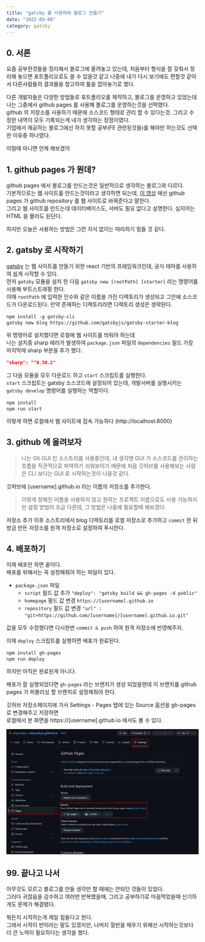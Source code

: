 ```yaml
---
title: "gatsby 를 사용하여 블로그 만들기"
date: "2022-03-08"
category: gatsby
---
```


## 0. 서론
요즘 공부한것들을 정리해서 블로그에 올려놓고 있는데, 처음부터 형식을 잘 갖춰서 정리해 놓으면 포트폴리오로도 쓸 수 있을것 같고 나중에 내가 다시 보기에도 편할것 같아서 다른사람들의 결과물을 참고하여 틀을 잡아놓기로 했다.  

다른 개발자들은 다양한 방법들로 포트폴리오를 제작하고, 블로그를 운영하고 있었는데 나는 그중에서 github pages 를 사용해 블로그를 운영하는것을 선택했다.  
github 의 저장소를 사용하기 때문에 소스코드 형태로 관리 할 수 있다는것. 그리고 수정한 내역이 모두 기록되는게 내가 생각하는 장점이였다.  
기업에서 제공하는 블로그에선 하지 못할 공부(FE 관련된것들)를 해야만 하는것도 선택한 이유중 하나였다.

이럴때 아니면 언제 해보겠어

## 1. github pages 가 뭔데?
github pages 에서 블로그를 만드는것은 일반적으로 생각하는 블로그와 다르다.  
기본적으로는 웹 사이트를 만드는것이라고 생각하면 되는데, [이 영상](https://youtu.be/2MsN8gpT6jY) 에선 github pages 가 github repository 를 웹 사이트로 바꿔준다고 말한다.  
그리고 웹 사이트를 만드는데 데이터베이스도, 서버도 필요 없다고 설명한다. 심지어는 HTML 을 몰라도 된단다.

하지만 오늘은 사용하는 방법은 그런 지식 없이는 따라하기 힘들 것 같다.

## 2. gatsby 로 시작하기
[gatsby](https://github.com/gatsbyjs/gatsby-starter-blog) 는 웹 사이트를 만들기 위한 react 기반의 프레임워크인데, 공식 테마를 사용하여 쉽게 시작할 수 있다.  
먼저 `gatsby` 모듈을 설치 한 다음 `gatsby new [rootPath] [starter]` 라는 명령어를 사용해 부트스트래핑 한다.   
이때 `rootPath` 에 입력한 인수와 같은 이름을 가진 디렉토리가 생성되고 그안에 소스코드가 다운로드된다. 만약 존재하는 디렉토리라면 디렉토리 생성은 생략된다.
```shell
npm install -g gatsby-cli
gatsby new blog https://github.com/gatsbyjs/gatsby-starter-blog
```
위 명령어로 설치했다면 로컬에 웹 사이트를 띄워야 하는데  
나는 설치중 sharp 에러가 발생하여 `package.json` 파일의 `dependencies` 필드 가장 마지막에 sharp 부분을 추가 했다.
```json
"sharp": "^0.30.2" 
```
그 다음 모듈을 모두 다운로드 하고 `start` 스크립트를 실행한다.  
`start` 스크립트는 gatsby 소스코드에 설정되어 있는데, 개발서버를 실행시키는 `gatsby develop` 명령어를 실행하는 역할이다.
```shell
npm install
npm run start
```
이렇게 하면 로컬에서 웹 사이트에 접속 가능하다 (http://localhost:8000)

## 3. github 에 올려보자
> 나는 Git GUI 인 소스트리를 사용중인데, 내 생각엔 GUI 가 소스코드를 관리하는 흐름을 직관적으로 파악하기 쉬워보이기 때문에 처음 깃허브를 사용해보는 사람은 CLI 보다는 GUI 로 시작하는것이 나을것 같다.

깃허브에 [username].github.io 라는 이름의 저장소를 추가한다.  

>이렇게 정해진 이름을 사용하지 않고 원하는 프로젝트 이름으로도 사용 가능하지만 설정 방법이 조금 다른데, 그 방법은 나중에 필요할때 해보겠다.  

저장소 추가 이후 소스트리에서 blog 디렉토리를 로컬 저장소로 추가하고 `commit` 한 뒤 방금 만든 저장소를 원격 저장소로 설정하여 푸시한다.

## 4. 배포하기

이제 배포만 하면 끝이다.  
배포를 위해서는 꼭 설정해줘야 하는 파일이 있다.  

* `package.json` 파일
  * `script` 필드 값 추가 `"deploy": "gatsby build && gh-pages -d public"`
  * `homepage` 필드 값 변경 `https://[username].github.io`  
  * `repository` 필드 값 변경 `"url" : "git+https://github.com/[username]/[username].github.io.git"`

값을 모두 수정했다면 다시한번 `commit & push` 하여 원격 저장소에 반영해주자.

이제 `deploy` 스크립트를 실행하면 배포가 완료된다.

```shell
npm install gh-pages
npm run deploy
```

하지만 아직은 완료된게 아니다.

배포가 잘 실행되었다면 `gh-pages` 라는 브랜치가 생성 되었을텐데 이 브랜치를 github pages 가 퍼블리싱 할 브랜치로 설정해줘야 한다. 

깃허브 저장소페이지에 가서 Settings - Pages 탭에 있는 Source 옵션을 gh-pages 로 변경해주고 저장하면  
로컬에서 본 화면을 https://[username].github.io 에서도 볼 수 있다.

![branch-to-build](./400-branch-to-build.png)

## 99. 끝나고 나서
아무것도 모르고 블로그를 만들 생각만 할 때에는 안되던 것들이 있었다.  
그러다 귀찮음을 감수하고 여러번 반복했을때, 그리고 공부하기로 마음먹었을때 신기하게도 문제가 해결됐다.  

뭐든지 시작하는게 제일 힘들다고 한다.  
그래서 시작이 반이라는 말도 있겠지만, 나머지 절반을 채우기 위해선 시작하는것보다 더 큰 노력이 필요하다는 생각을 했다.
